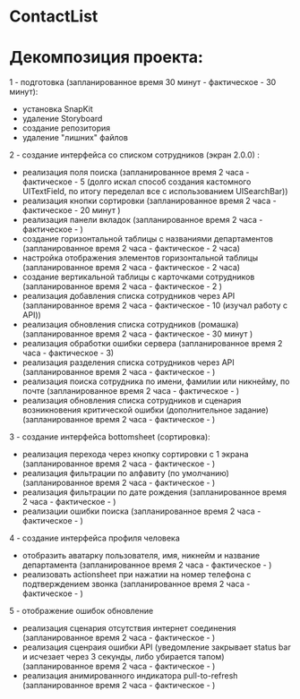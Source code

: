 # ContactList

# Декомпозиция проекта:

1 - подготовка (запланированное время 30 минут - фактическое - 30 минут):
- установка SnapKit
- удаление Storyboard
- создание репозитория
- удаление "лишних" файлов

2 - создание интерфейса со списком сотрудников (экран 2.0.0) :
- реализация поля поиска
(запланированное время 2 часа - фактическое - 5 (долго искал способ создания кастомного UITextField, по итогу переделал все с использованием UISearchBar))
- реализация кнопки сортировки
(запланированное время 2 часа - фактическое - 20 минут )
- реализация панели вкладок
(запланированное время 2 часа - фактическое - )
- создание горизонтальной таблицы с названиями департаментов
(запланированное время 2 часа - фактическое - 2 часа)
- настройка отображения элементов горизонтальной таблицы 
(запланированное время 2 часа - фактическое - 2 часа)
- создание вертикальной таблицы с карточками сотрудников 
(запланированное время 2 часа - фактическое - 2 )
- реализация добавления списка сотрудников через API
(запланированное время 2 часа - фактическое - 10 (изучал работу с API))
- реализация обновления списка сотрудников (ромашка)
(запланированное время 2 часа - фактическое - 30 минут )
- реализация обработки ошибки сервера
(запланированное время 2 часа - фактическое - 3)
- реализация разделения списка сотрудников через API
(запланированное время 2 часа - фактическое - )
- реализация поиска сотрудника по имени, фамилии или никнейму, по почте 
(запланированное время 2 часа - фактическое - )
- реализация обновления списка сотрудников и сценария возникновения критической ошибки (дополнительное задание)
(запланированное время 2 часа - фактическое - )

3 - создание интерфейса bottomsheet (сортировка): 
- реализация перехода через кнопку сортировки с 1 экрана
(запланированное время 2 часа - фактическое - )
- реализация фильтрации по алфавиту (по умолчанию)
(запланированное время 2 часа - фактическое - )
- реализация фильтрации по дате рождения 
(запланированное время 2 часа - фактическое - )
- реализации ошибки поиска
(запланированное время 2 часа - фактическое - )

4 - создание интерфейса профиля человека
- отобразить аватарку пользователя, имя, никнейм и название департамента
(запланированное время 2 часа - фактическое - )
- реализовать actionsheet при нажатии на номер телефона с подтверждением звонка
(запланированное время 2 часа - фактическое - )

5 - отображение ошибок обновление
- реализация сценария отсутствия интернет соединения
(запланированное время 2 часа - фактическое - )
- реализация сценраия ошибки API (уведомление закрывает status bar и исчезает через 3 секунды, либо убирается тапом)
(запланированное время 2 часа - фактическое - )
- реализация анимированного индикатора pull-to-refresh
(запланированное время 2 часа - фактическое - )


